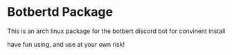 # Botbertd Package

This is an arch linux package for the botbert discord bot for convinent install

have fun using, and use at your own risk!
